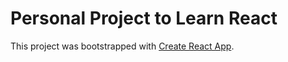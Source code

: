 # Personal Project to Learn React

This project was bootstrapped with [Create React App](https://github.com/facebook/create-react-app).


